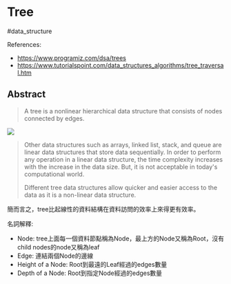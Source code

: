 # Tree

#data_structure

References:

* <https://www.programiz.com/dsa/trees>
* <https://www.tutorialspoint.com/data_structures_algorithms/tree_traversal.htm>

## Abstract

> A tree is a nonlinear hierarchical data structure that consists of nodes connected by edges.

![](https://cdn.programiz.com/sites/tutorial2program/files/tree_0.png)

> Other data structures such as arrays, linked list, stack, and queue are linear data structures that store data sequentially. In order to perform any operation in a linear data structure, the time complexity increases with the increase in the data size. But, it is not acceptable in today's computational world.
>
> Different tree data structures allow quicker and easier access to the data as it is a non-linear data structure.

簡而言之，tree比起線性的資料結構在資料訪問的效率上來得更有效率。

名詞解釋:

* Node: tree上面每一個資料節點稱為Node，最上方的Node又稱為Root，沒有child nodes的node又稱為leaf
* Edge: 連結兩個Node的邊線
* Height of a Node: Root到最遠的Leaf經過的edges數量
* Depth of a Node: Root到指定Node經過的edges數量
